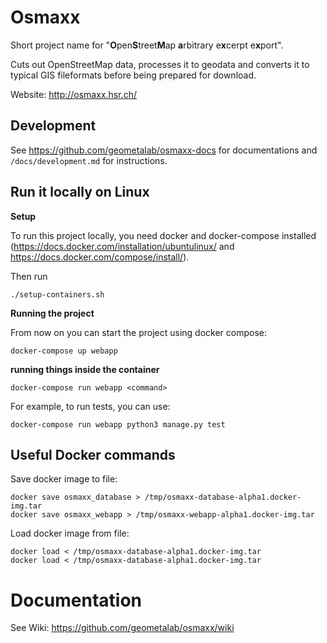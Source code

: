 # Osmaxx
Short project name for "<strong>O</strong>pen<strong>S</strong>treet<strong>M</strong>ap <strong>a</strong>rbitrary e<strong>x</strong>cerpt e<strong>x</strong>port".

Cuts out OpenStreetMap data, processes it to geodata and converts it to typical GIS fileformats before being prepared for download. 

Website: http://osmaxx.hsr.ch/

## Development
See https://github.com/geometalab/osmaxx-docs for documentations and `/docs/development.md` for instructions.


## Run it locally on Linux

**Setup**

To run this project locally, you need docker and docker-compose installed 
(https://docs.docker.com/installation/ubuntulinux/ and https://docs.docker.com/compose/install/).

Then run 

`./setup-containers.sh`

**Running the project**

From now on you can start the project using docker compose:

`docker-compose up webapp`

**running things inside the container**

`docker-compose run webapp <command>`

For example, to run tests, you can use:

`docker-compose run webapp python3 manage.py test`


## Useful Docker commands

Save docker image to file:
```shell
docker save osmaxx_database > /tmp/osmaxx-database-alpha1.docker-img.tar
docker save osmaxx_webapp > /tmp/osmaxx-webapp-alpha1.docker-img.tar
```

Load docker image from file:
```shell
docker load < /tmp/osmaxx-database-alpha1.docker-img.tar
docker load < /tmp/osmaxx-database-alpha1.docker-img.tar
```


# Documentation

See Wiki: https://github.com/geometalab/osmaxx/wiki
